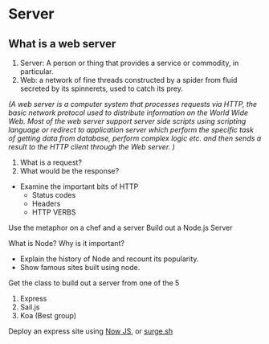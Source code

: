 # Server

## What is a web server

1. Server: A person or thing that provides a service or commodity, in particular.
2. Web: a network of fine threads constructed by a spider from fluid secreted by its spinnerets, used to catch its prey.

*(A web server is a computer system that processes requests via HTTP, the basic network protocol used to distribute information on the World Wide Web.
  Most of the web server support server side scripts using scripting language or redirect to application server which perform the specific task of getting data from database, perform complex logic etc. and then sends a result to the HTTP client through the Web server.
)*

1. What is a request?
2. What would be the response?

- Examine the important bits of HTTP
  - Status codes
  - Headers
  - HTTP VERBS

Use the metaphor on a chef and a server
Build out a Node.js Server

What is Node? Why is it important?
- Explain the history of Node and recount its popularity.
- Show famous sites built using node.


Get the class to build out a server from one of the 5
1. Express
2. Sail.js
3. Koa (Best group)

Deploy an express site using 
[Now JS](https://zeit.co/now#get-started), or [surge.sh](http://surge.sh/)

